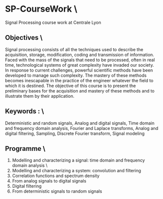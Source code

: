 # SP-CourseWork \
Signal Processing course work at Centrale Lyon 

## Objectives \

Signal processing consists of all the techniques used to describe the acquisition, storage, modification, coding and transmission
of information. Faced with the mass of the signals that need to be processed, often in real time, technological systems of great
complexity have invaded our society. In response to current challenges, powerful scientific methods have been developed to
manage such complexity. The mastery of these methods becomes inescapable in the practice of the engineer whatever the field
to which it is destined. The objective of this course is to present the preliminary bases for the acquisition and mastery of these
methods and to illustrate them by their application.

## Keywords : \

Deterministic and random signals, Analog and digital signals, Time domain and frequency domain analysis, Fourier
and Laplace transforms, Analog and digital filtering, Sampling, Discrete Fourier transform, Signal modeling

## Programme \
1) Modelling and characterizing a signal: time domain and frequency domain analysis \
2) Modelling and characterizing a system: convolution and filtering
3) Correlation functions and spectrum density
4) From analog signals to digital signals
5) Digital filtering
6) From deterministic signals to random signals
